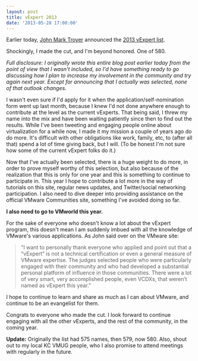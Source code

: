 ```yaml
---
layout: post
title: vExpert 2013
date: '2013-05-28 17:00:00'
---
```


Earlier today, [John Mark Troyer](https://twitter.com/jtroyer) announced the [2013 vExpert list](http://blogs.vmware.com/vmtn/2013/05/vexpert-2013-awardees-announced.html). 

Shockingly, I made the cut, and I'm beyond honored. One of 580.

*Full disclosure: I originally wrote this entire blog post earlier today from the point of view that I wasn't included, so I'd have something ready to go discussing how I plan to increase my involvement in the community and try again next year. Except for announcing that I actually was selected, none of that outlook changes.* 

I wasn't even sure if I'd apply for it when the application/self-nomination form went up last month, because I knew I'd not done anywhere enough to contribute at the level as the current vExperts. That being said, I threw my name into the mix and have been waiting patiently since then to find out the results. While I've been tweeting and engaging people online about virtualization for a while now, I made it my mission a couple of years ago do do more. It's difficult with other obligations like work, family, etc, to (after all that) spend a lot of time giving back, but I will. (To be honest I'm not sure how some of the current vExpert folks do it.)

Now that I've actually been selected, there is a huge weight to do more, in order to prove myself worthy of this selection, but also because of the realization that this is only for one year and this is something to continue to participate in. This year I hope to contribute a lot more in the way of tutorials on this site, regular news updates, and Twitter/social networking participation. I also need to dive deeper into providing assistance on the official VMware Communities site, something I've avoided doing so far. 

**I also need to go to VMworld this year.**

For the sake of everyone who doesn't know a lot about the vExpert program, this doesn't mean I am suddenly imbued with all the knowledge of VMware's various applications. As John said over on the VMware site:

> "I want to personally thank everyone who applied and point out that a “vExpert” is not a technical certification or even a general measure of VMware expertise. The judges selected people who were particularly engaged with their community and who had developed a substantial personal platform of influence in those communities. There were a lot of very smart, very accomplished people, even VCDXs, that weren’t named as vExpert this year."

I hope to continue to learn and share as much as I can about VMware, and continue to be an evangelist for them.

Congrats to everyone who made the cut. I look forward to continue engaging with all the other vExperts, and the rest of the community, in the coming year.

**Update:** Originally the list had 575 names, then 579, now 580. Also, shout out to my local KC VMUG people, who I also promise to attend meetings with regularly in the future.